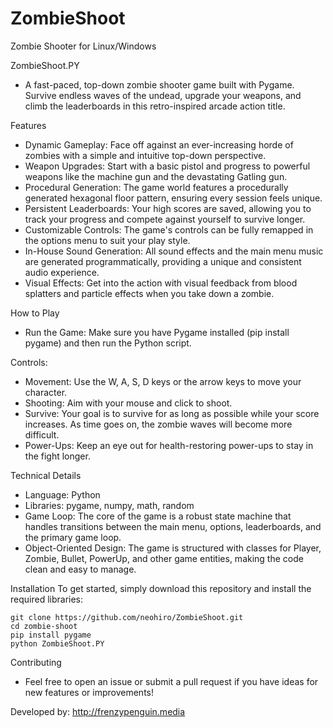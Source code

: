 # ZombieShoot
Zombie Shooter for Linux/Windows

ZombieShoot.PY
- A fast-paced, top-down zombie shooter game built with Pygame. Survive endless waves of the undead, upgrade your weapons, and climb the leaderboards in this retro-inspired arcade action title.

Features

- Dynamic Gameplay: Face off against an ever-increasing horde of zombies with a simple and intuitive top-down perspective.
- Weapon Upgrades: Start with a basic pistol and progress to powerful weapons like the machine gun and the devastating Gatling gun.
- Procedural Generation: The game world features a procedurally generated hexagonal floor pattern, ensuring every session feels unique.
- Persistent Leaderboards: Your high scores are saved, allowing you to track your progress and compete against yourself to survive longer.
- Customizable Controls: The game's controls can be fully remapped in the options menu to suit your play style.
- In-House Sound Generation: All sound effects and the main menu music are generated programmatically, providing a unique and consistent audio experience.
- Visual Effects: Get into the action with visual feedback from blood splatters and particle effects when you take down a zombie.

How to Play
- Run the Game: Make sure you have Pygame installed (pip install pygame) and then run the Python script.

Controls:

- Movement: Use the W, A, S, D keys or the arrow keys to move your character.
- Shooting: Aim with your mouse and click to shoot.
- Survive: Your goal is to survive for as long as possible while your score increases. As time goes on, the zombie waves will become more difficult.
- Power-Ups: Keep an eye out for health-restoring power-ups to stay in the fight longer.

Technical Details
- Language: Python
- Libraries: pygame, numpy, math, random
- Game Loop: The core of the game is a robust state machine that handles transitions between the main menu, options, leaderboards, and the primary game loop.
- Object-Oriented Design: The game is structured with classes for Player, Zombie, Bullet, PowerUp, and other game entities, making the code clean and easy to manage.

Installation
To get started, simply download this repository and install the required libraries:

    git clone https://github.com/neohiro/ZombieShoot.git
    cd zombie-shoot
    pip install pygame
    python ZombieShoot.PY

Contributing
- Feel free to open an issue or submit a pull request if you have ideas for new features or improvements!

Developed by: http://frenzypenguin.media
